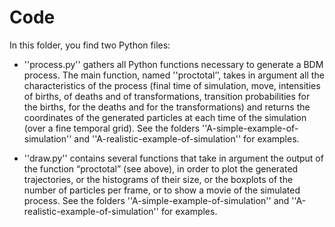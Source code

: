 # Code

In this folder, you find two Python files:

- ''process.py'' gathers all Python functions necessary to generate a BDM process. The main function, named ''proctotal’’, takes in argument all the characteristics of the process (final time of simulation, move, intensities of births, of deaths and of transformations, transition probabilities for the births, for the deaths and for the transformations) and returns the coordinates of the generated particles at each time of the simulation (over a fine temporal grid). See the folders ''A-simple-example-of-simulation'' and  ''A-realistic-example-of-simulation'' for examples.  

- ''draw.py'' contains several functions that take in argument the output of the function “proctotal” (see above), in order to plot the generated trajectories, or the histograms of their size,  or the boxplots of the number of particles per frame, or to show a movie of the simulated process.  See the folders ''A-simple-example-of-simulation'' and  ''A-realistic-example-of-simulation'' for examples.  
